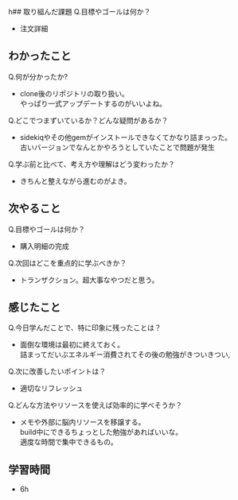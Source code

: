 h## 取り組んだ課題
Q.目標やゴールは何か？  
+ 注文詳細


## わかったこと
Q.何が分かったか?  
+ clone後のリポジトリの取り扱い。  
  やっぱり一式アップデートするのがいいよね。


Q.どこでつまずいているか？どんな疑問があるか？
+ sidekiqやその他gemがインストールできなくてかなり詰まっった。  
  古いバージョンでなんとかやろうとしていたことで問題が発生


Q.学ぶ前と比べて、考え方や理解はどう変わったか？
+ きちんと整えながら進むのがよき。


## 次やること
Q.目標やゴールは何か？  
+ 購入明細の完成


Q.次回はどこを重点的に学ぶべきか？  
+ トランザクション。超大事なやつだと思う。


## 感じたこと
Q.今日学んだことで、特に印象に残ったことは？  
+ 面倒な環境は最初に終えておく。  
詰まってだいぶエネルギー消費されてその後の勉強がきついきつい,


Q.次に改善したいポイントは？  
+ 適切なリフレッシュ


Q.どんな方法やリソースを使えば効率的に学べそうか？
+ メモや外部に脳内リソースを移譲する。    
build中にできるちょっとした勉強があればいいな。  
適度な時間で集中できるもの。


## 学習時間
+ 6h
